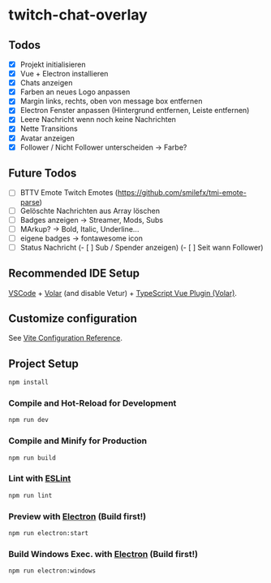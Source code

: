 # twitch-chat-overlay

## Todos
- [x] Projekt initialisieren
- [x] Vue + Electron installieren
- [x] Chats anzeigen
- [x] Farben an neues Logo anpassen
- [x] Margin links, rechts, oben von message box entfernen
- [x] Electron Fenster anpassen (Hintergrund entfernen, Leiste entfernen)
- [x] Leere Nachricht wenn noch keine Nachrichten
- [x] Nette Transitions
- [x] Avatar anzeigen
- [x] Follower / Nicht Follower unterscheiden -> Farbe?

## Future Todos
- [ ] BTTV Emote Twitch Emotes (https://github.com/smilefx/tmi-emote-parse)
- [ ] Gelöschte Nachrichten aus Array löschen
- [ ] Badges anzeigen -> Streamer, Mods, Subs
- [ ] MArkup? -> Bold, Italic, Underline...
- [ ] eigene badges -> fontawesome icon
- [ ] Status Nachricht
(- [ ] Sub / Spender anzeigen)
(- [ ] Seit wann Follower)

## Recommended IDE Setup

[VSCode](https://code.visualstudio.com/) + [Volar](https://marketplace.visualstudio.com/items?itemName=johnsoncodehk.volar) (and disable Vetur) + [TypeScript Vue Plugin (Volar)](https://marketplace.visualstudio.com/items?itemName=johnsoncodehk.vscode-typescript-vue-plugin).

## Customize configuration

See [Vite Configuration Reference](https://vitejs.dev/config/).

## Project Setup

```sh
npm install
```

### Compile and Hot-Reload for Development

```sh
npm run dev
```

### Compile and Minify for Production

```sh
npm run build
```

### Lint with [ESLint](https://eslint.org/)

```sh
npm run lint
```

### Preview with [Electron](https://www.electronjs.org/) (Build first!)

```sh
npm run electron:start
```

### Build Windows Exec. with [Electron](https://www.electronjs.org/) (Build first!)

```sh
npm run electron:windows
```
